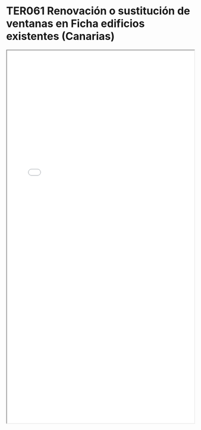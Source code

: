 
# TER061  Renovación o sustitución de ventanas en Ficha edificios existentes (Canarias)

<iframe src="../TER061  Renovación o sustitución de ventanas en Ficha edificios existentes (Canarias).pdf" width="100%" height="1000px"></iframe>

